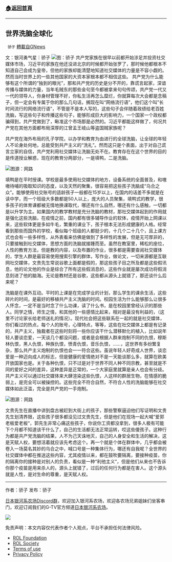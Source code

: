 ###  [:house:返回首頁](https://github.com/ourhimalayas/txt)
---


## 世界洗脑全球化
` 骄子` [轉載自GNews](https://gnews.org/zh-hans/1743610/)

文：银河勇气星｜骄子
![](https://assets.gnews.org/wp-content/uploads/2021/12/234-2.jpg)图：骄子
共产党家族在很早以前都开始涉足并投资社交媒体市场，习近平的家族在他还没进北京的时候都开始张罗了，那时候他都根本不知道自己会成为皇帝，但他的家族却能清楚地知道社交媒体的力量是不容小觑的。然而当时世界上的一些其他国家的大资本家根本都不相信这些。 共产党为什么能够有这个所谓的“独到的眼光”，那和共产党的历史是分不开的，靠谎言起家，深谙传播与媒体的力量，当年毛贼东的那些金句至今都被拿来句句传颂，共产党一代又一代的领导人，你身材管理不好，你私生活再怎么糜烂，你就算每次大会都是念稿子，但一定会有专属于你的那么几句话，搁现在叫“网络流行语”，他们这个叫”长时间流行的网络流行语”，不管是不是本人写的，这些句子会伴随着政绩给老百姓洗脑，写这些句子和传播这些句子，能够形成巨大的影响力，一个国家一个政权都骗得到，共产党做到了，瞅准这个市场那是必然的。习近平都能这样做了，何况共产党在其他方面都布局深厚的江曾孟王岐山等盗国贼家族呢？

共产党在海外布局的孔子学院，以办学和教育为由进行的全球洗脑，让全球的年轻人不论身处何地，总能受到共产主义的“洗礼”。然而这只是个表面，出于对自己谎言立家的自信，共产党利用社交媒体让洗脑无处不在。教育存在在这个世界的目的是传道授业解惑，现在的教育分两部分，一是填鸭，二是洗脑。

![](https://assets.gnews.org/wp-content/uploads/2021/12/12B044C7-5ADA-40D3-84EF-D785106521F3_w408_r1.jpg)图源：网路

填鸭是在平时授课。学校是最多使用社交媒体的地方，设备系统的全面普及，和嗷嗷待哺的吸取知识的态度，以及天然的聚集，很容易把这些孩子洗脑成“乌合之众”。能够使用社交账号的适龄孩子一般都在15岁以上，在国内的话差不多就是在读中学，而一个班级大多数都是50人以上，庞大的人员聚集，填鸭式的教学，很多孩子的体育课都被无情地换课取代，哪还有什么自然，哪还有什么感触，一切都是以升学为主。如果国内的教学教材是充分洗脑的教材，那社交媒体起到的作用就是强化这些洗脑，在疫情之前，国内都有很多辅导作业的软体，疫情开始上网课以来，这些软体更是多如牛毛，繁重的课业下，孩子根本无法形成健康的人格。经常看到那些而国外的学校，看似每个班级的人都挺少的，十几个二十几个，且上课方式也会有一些多样性，从外表看来仿佛是做到了多样性的发展，但是无可厚非的，只要接触到社交媒体，思想方面的洗脑就接踵而至。虽然在教室里，稀松的座位，人性的教育方法，但是教的内容，以及布置的作业，很多都是需要查阅社交媒体的，学生人群是最容易使用搜索引擎的群体，写作业，做论文，一切来源都是互联网社交媒体，文贵先生常说谷歌上面都是假的，那这些孩子目之所及都是这些假讯息，他的论文他的作业是综合了所有这些假消息的，这些作业就是屡次成功将假消息刻进了他的脑海。无论是教材还是谷歌，这些都从源头上就错了，那还谈什么后来呢？

洗脑是在课外互动。平时的上课是在完成学业的计划，那么学生的课余生活，这些碎片的时间，是最好的移植共产主义洗脑的时间。校园生活为什么能够那么让很多人怀念，一定不是当时念了什么功课，读了什么书，是在校园里曾经认识的那些人。同学之情，师生之情，和其他的一些感情比起来，相对是最没有利益的，（这里不讨论家长给老师送礼的情况）。现代社会把这些联系在一起的就是社交媒体，你们看过的热点，每个人的账号，心理特点，等等，这些在社交媒体上都是有记录的，共产主义，独裁者在这些时刻将一些你应该干什么潜移默化的植入，比如说年轻人要谈恋爱，一天谈几个都没问题，或者是会根据人群来炮制不同的仇恨，穆斯林仇恨，黑人仇恨，种族仇恨，愤青仇恨，音乐仇恨，……，这世界有多纷繁复杂，那么共产主义炮制的仇恨也会一一符合这些。虽说年轻人好奇成人世界，谈恋爱是一种迈向成人的标志，但是健康的爱情绝对不是一天能谈那么多，就算在欧美开放国家也是。关于各种仇恨，只不过是对于世界不同人种不同宗教，甚至就是不同的爱好之间的差异，这种差异是正常的，一个大家庭里就算是亲人也会有分歧。共产主义可以通过社交媒体来大肆渲染这些仇恨，人这样的群居生物，在情感的脆弱上，是完全可以被操控的。这些完全不符合自然，不符合人性的洗脑能够在社交媒体如此泛滥，完全是共产党的一手炮制。

![](https://assets.gnews.org/wp-content/uploads/2021/12/342a2c0215e1d8030ff543027e13f1c1_w.jpg)图源：网路

文贵先生在直播中讲到盘古被赶到大街上的孩子，那些警察逼迫他们写证明和文贵先生划清界限，这些孩子很多都没见过文贵先生，但是他们在现场一起大喊“爱郭老板爱老板“，郭先生非常心痛这些孩子，你说你工资都没拿到，很多人极有可能下个月都不知道该干什么了，自己的生活都无法正常运转，哎这些傻孩子。这种行为都是共产党洗脑的结果，人不为己天诛地灭，自己的人身安全和生活的解决，这是天赋人权，要想活着就应该先考虑这个。再一个就是个体在群体中，几乎都会被卷入一场莫名其妙的乌合之中，喊口号是一种集体行为，哪还有自我呢？全世界的社交媒体中都在推送这些内容，尤其疫情以来，都在鼓吹要隔离，要接种疫苗，你的隔离你的接种是对别人的负责，看似是一种“利他主义”，但是他们从来也不告诉你那个疫苗是用来杀人的，源头上就错了，过后的任何行为都是在害人。这个源头就是人性，是对生命的尊重，是天赋人权。

* * *

作者：骄子
发布：骄子

[日本银河系农场Discord群](https://discord.com/channels/805765245758472202/851632878567948351)，欢迎加入银河系农场，欢迎各农场兄弟姐妹们坐客串门，欢迎订阅我们的G-TV官方频道[日本银河系农场](https://gtv.org/user/60c0168b8ce6da73c416c24b#home)。


![](https://assets.gnews.org/wp-content/uploads/2021/12/345-1.jpg)
 

免责声明：本文内容仅代表作者个人观点，平台不承担任何法律风险。

- [ROL Foundation](https://rolfoundation.org/)
- [ROL Society](https://rolsociety.org/)
- [Terms of use](https://gnews.org/terms-of-use-3/)
- [Privacy Policy](https://gnews.org/privacy-policy/)
